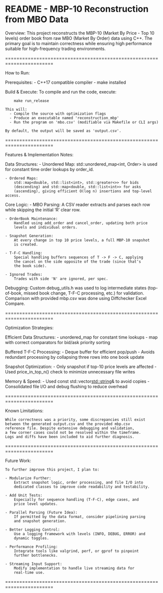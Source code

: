 # README - MBP-10 Reconstruction from MBO Data
Overview:
    This project reconstructs the MBP-10 (Market By Price - Top 10 levels)
    order book from raw MBO (Market By Order) data using C++. The primary 
    goal is to maintain correctness while ensuring high performance 
    suitable for high-frequency trading environments.

=======================================================================

How to Run:

  Prerequisites:
    - C++17 compatible compiler
    - make installed

  Build & Execute:
    To compile and run the code, execute:

        make run_release

    This will:
      - Compile the source with optimization flags
      - Produce an executable named 'reconstruction_mbp'
      - Run the program on 'mbo.csv' (modifiable via Makefile or CLI args)

    By default, the output will be saved as 'output.csv'.

=======================================================================

Features & Implementation Notes:

  Data Structures:
    - Unordered Map:
        std::unordered_map<int, Order> is used for constant time 
        order lookups by order_id.
    
    - Ordered Maps:
        std::map<double, std::list<int>, std::greater<>> for bids 
        (descending) and std::map<double, std::list<int>> for asks 
        (ascending), giving efficient O(log n) insertions and top-level access.

  Core Logic:
    - MBO Parsing:
        A CSV reader extracts and parses each row while skipping the 
        initial ‘R’ clear row.

    - OrderBook Maintenance:
        Handled using add_order and cancel_order, updating both price 
        levels and individual orders.

    - Snapshot Generation:
        At every change in top 10 price levels, a full MBP-10 snapshot 
        is created.

    - T-F-C Handling:
        Special handling buffers sequences of T -> F -> C, applying 
        the cancel on the side opposite of the trade (since that’s 
        the book side).

    - Ignored Trades:
        Trades with side 'N' are ignored, per spec.

  Debugging:
    Custom debug_utils.h was used to log intermediate states 
    (top-of-book, missed book change, T-F-C processing, etc.) for 
    validation. Comparison with provided mbp.csv was done using 
    Diffchecker Excel Compare.

=======================================================================

Optimization Strategies:

  Efficient Data Structures:
    - unordered_map for constant time lookups
    - map with correct comparators for bid/ask priority sorting

  Buffered T-F-C Processing:
    - Deque buffer for efficient pop/push
    - Avoids redundant processing by collapsing three rows into 
      one book update

  Snapshot Optimization:
    - Only snapshot if top-10 price levels are affected
    - Used price_in_top_n() check to minimize unnecessary file writes

  Memory & Speed:
    - Used const std::vector<std::string>& to avoid copies
    - Consolidated file I/O and debug flushing to reduce overhead

=======================================================================

Known Limitations:

    While correctness was a priority, some discrepancies still exist 
    between the generated output.csv and the provided mbp.csv 
    reference file. Despite extensive debugging and validation, 
    a few corner cases could not be resolved within the timeframe. 
    Logs and diffs have been included to aid further diagnosis.

=======================================================================

Future Work:

    To further improve this project, I plan to:

    - Modularize Further:
        Extract snapshot logic, order processing, and file I/O into 
        dedicated classes to improve code readability and testability.

    - Add Unit Tests:
        Especially for sequence handling (T-F-C), edge cases, and 
        price level updates.

    - Parallel Parsing (Future Idea):
        If permitted by the data format, consider pipelining parsing 
        and snapshot generation.

    - Better Logging Control:
        Use a logging framework with levels (INFO, DEBUG, ERROR) and 
        dynamic toggles.

    - Performance Profiling:
        Integrate tools like valgrind, perf, or gprof to pinpoint 
        further bottlenecks.

    - Streaming Input Support:
        Modify implementation to handle live streaming data for 
        real-time use.

=======================================================================
